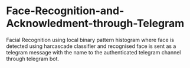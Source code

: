 # Face-Recognition-and-Acknowledment-through-Telegram
Facial Recognition using local binary pattern histogram where face is detected using harcascade classifier and recognised face is sent as a telegram message with the name to the authenticated telegram channel through telegram bot.
